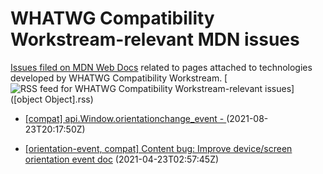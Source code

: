 # WHATWG Compatibility Workstream-relevant MDN issues

[Issues filed on MDN Web Docs](https://github.com/mdn/content/issues) related to pages attached to technologies developed by WHATWG Compatibility Workstream. [![RSS feed for WHATWG Compatibility Workstream-relevant issues](https://www.w3.org/QA/2007/04/feed_icon)]([object Object].rss)

* [[compat] api.Window.orientationchange_event - <PUT TITLE HERE>](https://github.com/mdn/content/issues/8243) (2021-08-23T20:17:50Z)
  
* [[orientation-event, compat] Content bug: Improve device/screen orientation event doc](https://github.com/mdn/content/issues/4400) (2021-04-23T02:57:45Z)
  

